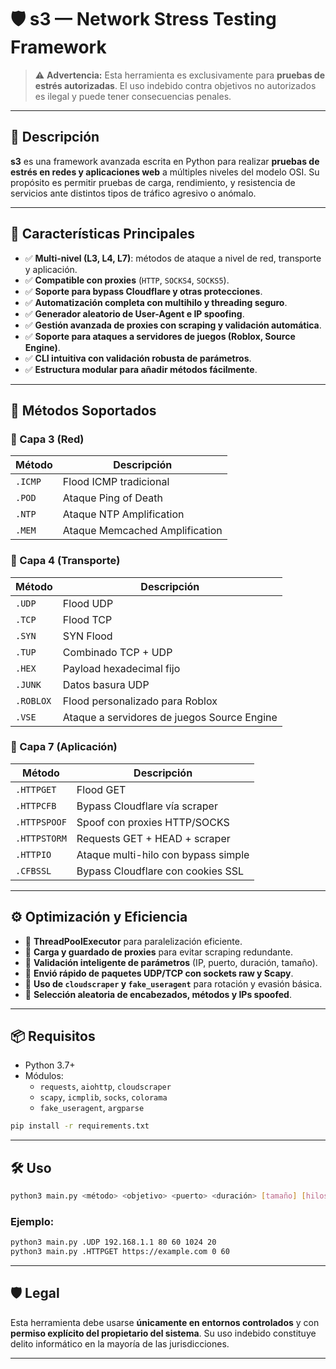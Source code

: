 
# 🛡️ s3 — Network Stress Testing Framework

> ⚠️ **Advertencia:** Esta herramienta es exclusivamente para **pruebas de estrés autorizadas**. El uso indebido contra objetivos no autorizados es ilegal y puede tener consecuencias penales.

---

## 📌 Descripción

**s3** es una framework avanzada escrita en Python para realizar **pruebas de estrés en redes y aplicaciones web** a múltiples niveles del modelo OSI. Su propósito es permitir pruebas de carga, rendimiento, y resistencia de servicios ante distintos tipos de tráfico agresivo o anómalo.

---

## 🚀 Características Principales

- ✅ **Multi-nivel (L3, L4, L7)**: métodos de ataque a nivel de red, transporte y aplicación.
- ✅ **Compatible con proxies** (`HTTP`, `SOCKS4`, `SOCKS5`).
- ✅ **Soporte para bypass Cloudflare y otras protecciones**.
- ✅ **Automatización completa con multihilo y threading seguro**.
- ✅ **Generador aleatorio de User-Agent e IP spoofing**.
- ✅ **Gestión avanzada de proxies con scraping y validación automática**.
- ✅ **Soporte para ataques a servidores de juegos (Roblox, Source Engine)**.
- ✅ **CLI intuitiva con validación robusta de parámetros**.
- ✅ **Estructura modular para añadir métodos fácilmente**.

---

## 🧪 Métodos Soportados

### 🔹 Capa 3 (Red)
| Método | Descripción                        |
|--------|------------------------------------|
| `.ICMP` | Flood ICMP tradicional             |
| `.POD`  | Ataque Ping of Death               |
| `.NTP`  | Ataque NTP Amplification           |
| `.MEM`  | Ataque Memcached Amplification     |

### 🔹 Capa 4 (Transporte)
| Método   | Descripción                   |
|----------|-------------------------------|
| `.UDP`   | Flood UDP                     |
| `.TCP`   | Flood TCP                     |
| `.SYN`   | SYN Flood                     |
| `.TUP`   | Combinado TCP + UDP           |
| `.HEX`   | Payload hexadecimal fijo      |
| `.JUNK`  | Datos basura UDP              |
| `.ROBLOX`| Flood personalizado para Roblox |
| `.VSE`   | Ataque a servidores de juegos Source Engine |

### 🔹 Capa 7 (Aplicación)
| Método        | Descripción                        |
|---------------|------------------------------------|
| `.HTTPGET`    | Flood GET                         |
| `.HTTPCFB`    | Bypass Cloudflare vía scraper     |
| `.HTTPSPOOF`  | Spoof con proxies HTTP/SOCKS      |
| `.HTTPSTORM`  | Requests GET + HEAD + scraper     |
| `.HTTPIO`     | Ataque multi-hilo con bypass simple |
| `.CFBSSL`     | Bypass Cloudflare con cookies SSL |

---

## ⚙️ Optimización y Eficiencia

- 🔁 **ThreadPoolExecutor** para paralelización eficiente.
- 📁 **Carga y guardado de proxies** para evitar scraping redundante.
- 🧠 **Validación inteligente de parámetros** (IP, puerto, duración, tamaño).
- 💨 **Envió rápido de paquetes UDP/TCP con sockets raw y Scapy**.
- 🧪 **Uso de `cloudscraper` y `fake_useragent`** para rotación y evasión básica.
- 🔄 **Selección aleatoria de encabezados, métodos y IPs spoofed**.

---

## 📦 Requisitos

- Python 3.7+
- Módulos:
  - `requests`, `aiohttp`, `cloudscraper`
  - `scapy`, `icmplib`, `socks`, `colorama`
  - `fake_useragent`, `argparse`

```bash
pip install -r requirements.txt
```

---

## 🛠️ Uso

```bash
python3 main.py <método> <objetivo> <puerto> <duración> [tamaño] [hilos]
```

### Ejemplo:

```bash
python3 main.py .UDP 192.168.1.1 80 60 1024 20
python3 main.py .HTTPGET https://example.com 0 60
```

---

## 🛡️ Legal

Esta herramienta debe usarse **únicamente en entornos controlados** y con **permiso explícito del propietario del sistema**. Su uso indebido constituye delito informático en la mayoría de las jurisdicciones.

---

